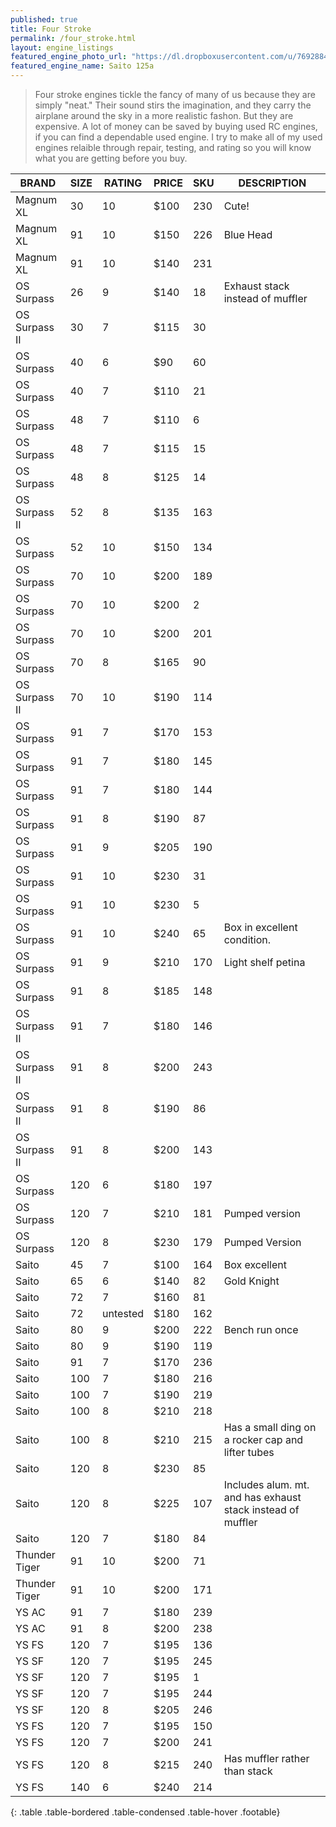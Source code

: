 ```yaml
---
published: true
title: Four Stroke
permalink: /four_stroke.html
layout: engine_listings
featured_engine_photo_url: "https://dl.dropboxusercontent.com/u/76928840/Website%20Photos/featured/4-stroke.jpg"
featured_engine_name: Saito 125a
---
```


> Four stroke engines tickle the fancy of many of us because they are simply "neat." Their sound stirs the imagination, and they carry the airplane around the sky in a more realistic fashon.  But they are expensive.  A lot of money can be saved by buying used RC engines, if you can find a dependable used engine. I try to make all of my used engines relaible through repair, testing, and rating so you will know what you are getting before you buy.

BRAND             | SIZE  | RATING | PRICE | SKU   | DESCRIPTION
------------------|-------|--------|-------|-------|---------------------
Magnum XL         | 30    | 10     | $100  | 230   | Cute!                            
Magnum XL         | 91    | 10     | $150  | 226   | Blue Head
Magnum XL         | 91    | 10     | $140  | 231   |
OS Surpass        | 26    | 9      | $140  | 18    | Exhaust stack instead of muffler   
OS Surpass II     | 30    | 7      | $115  | 30    | 
OS Surpass        | 40    | 6      | $90   | 60    |                           
OS Surpass        | 40    | 7      | $110  | 21    |
OS Surpass        | 48    | 7      | $110  | 6     |   
OS Surpass        | 48    | 7      | $115  | 15    |
OS Surpass        | 48    | 8      | $125  | 14    |  
OS Surpass II     | 52    | 8      | $135  | 163   |
OS Surpass        | 52    | 10     | $150  | 134   |                           
OS Surpass        | 70    | 10     | $200  | 189   |
OS Surpass        | 70    | 10     | $200  | 2     |
OS Surpass        | 70    | 10     | $200  | 201   |          
OS Surpass        | 70    | 8      | $165  | 90    |
OS Surpass II     | 70    | 10     | $190  | 114   |
OS Surpass        | 91    | 7      | $170  | 153   |                             
OS Surpass        | 91    | 7      | $180  | 145   |
OS Surpass        | 91    | 7      | $180  | 144   |                               
OS Surpass        | 91    | 8      | $190  | 87    |
OS Surpass        | 91    | 9      | $205  | 190   |
OS Surpass        | 91    | 10     | $230  | 31    |
OS Surpass        | 91    | 10     | $230  | 5     |
OS Surpass        | 91    | 10     | $240  | 65    | Box in excellent condition.                                
OS Surpass        | 91    | 9      | $210  | 170   | Light shelf petina    
OS Surpass        | 91    | 8      | $185  | 148   |
OS Surpass II     | 91    | 7      | $180  | 146   |                       
OS Surpass II     | 91    | 8      | $200  | 243   |
OS Surpass II     | 91    | 8      | $190  | 86    |
OS Surpass II     | 91    | 8      | $200  | 143   |                            
OS Surpass        | 120   | 6      | $180  | 197   |
OS Surpass        | 120   | 7      | $210  | 181   | Pumped version
OS Surpass        | 120   | 8      | $230  | 179   | Pumped Version                                    
Saito             | 45    | 7      | $100  | 164   | Box excellent                                       
Saito             | 65    | 6      | $140  | 82    | Gold Knight   
Saito             | 72    | 7      | $160  | 81    |
Saito             | 72    |untested| $180  | 162   |                                  
Saito             | 80    | 9      | $200  | 222   | Bench run once
Saito             | 80    | 9      | $190  | 119   |
Saito             | 91    | 7      | $170  | 236   |            
Saito             | 100   | 7      | $180  | 216   |
Saito             | 100   | 7      | $190  | 219   |
Saito             | 100   | 8      | $210  | 218   |                                     
Saito             | 100   | 8      | $210  | 215   | Has a small ding on a rocker cap and lifter tubes
Saito             | 120   | 8      | $230  | 85    |           
Saito             | 120   | 8      | $225  | 107   | Includes alum. mt. and has exhaust stack instead of muffler
Saito             | 120   | 7      | $180  | 84    |                                        
Thunder Tiger     | 91    | 10     | $200  | 71    |
Thunder Tiger     | 91    | 10     | $200  | 171   |           
YS AC             | 91    | 7      | $180  | 239   |
YS AC             | 91    | 8      | $200  | 238   |                                         
YS FS             | 120   | 7      | $195  | 136   |
YS SF             | 120   | 7      | $195  | 245   |
YS SF             | 120   | 7      | $195  | 1     |                                     
YS SF             | 120   | 7      | $195  | 244   |  
YS SF             | 120   | 8      | $205  | 246   |                                  
YS FS             | 120   | 7      | $195  | 150   |
YS FS             | 120   | 7      | $200  | 241   | 
YS FS             | 120   | 8      | $215  | 240   | Has muffler rather than stack 
YS FS             | 140   | 6      | $240  | 214   |  
{: .table .table-bordered .table-condensed .table-hover .footable}